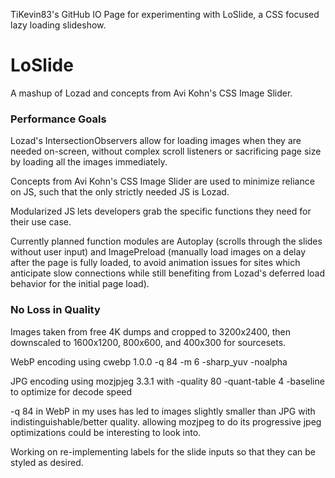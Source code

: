 TiKevin83's GitHub IO Page for experimenting with LoSlide, a CSS focused lazy loading slideshow.

# LoSlide

A mashup of Lozad and concepts from Avi Kohn's CSS Image Slider.

### Performance Goals

Lozad's IntersectionObservers allow for loading images when they are needed on-screen, without complex scroll listeners or sacrificing page size by loading all the images immediately.

Concepts from Avi Kohn's CSS Image Slider are used to minimize reliance on JS, such that the only strictly needed JS is Lozad.

Modularized JS lets developers grab the specific functions they need for their use case.

Currently planned function modules are Autoplay (scrolls through the slides without user input) and ImagePreload (manually load images on a delay after the page is fully loaded, to avoid animation issues for sites which anticipate slow connections while still benefiting from Lozad's deferred load behavior for the initial page load).

### No Loss in Quality

Images taken from free 4K dumps and cropped to 3200x2400, then downscaled to 1600x1200, 800x600, and 400x300 for sourcesets.

WebP encoding using cwebp 1.0.0 -q 84 -m 6 -sharp_yuv -noalpha

JPG encoding using mozjpjeg 3.3.1 with -quality 80 -quant-table 4 -baseline to optimize for decode speed

-q 84 in WebP in my uses has led to images slightly smaller than JPG with indistinguishable/better quality.  allowing mozjpeg to do its progressive jpeg optimizations could be interesting to look into.

Working on re-implementing labels for the slide inputs so that they can be styled as desired.
